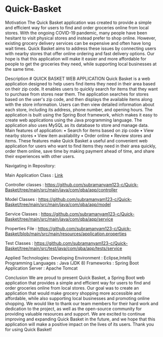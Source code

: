 # Quick-Basket

Motivation
The Quick Basket application was created to provide a simple and efficient way for users to find and order groceries online from local stores. With the ongoing
COVID-19 pandemic, many people have been hesitant to visit physical stores and instead prefer to shop online. However, existing grocery delivery services can be 
expensive and often have long wait times. Quick Basket aims to address these issues by connecting users with nearby stores that offer online ordering and fast delivery
options. Our hope is that this application will make it easier and more affordable for people to get the groceries they need, while supporting local businesses at the
same time.

Description
                                                                    # QUICK BASKET WEB APPLICATION
Quick Basket is a web application designed to help users find items they need in their area based on their zip code. It enables users to quickly search for items that
they want to purchase from stores near them. The application searches for stores based on the user's zip code, and then displays the available items along with the 
store information. Users can then view detailed information about each store, including its address, phone number, and opening hours.
The application is built using the Spring Boot framework, which makes it easy to create web applications using the Java programming language. The application also
uses MySQL as its database to store and manage data.
Main features of application:
•	Search for items based on zip code
•	View nearby stores
•	View item availability
•	Order online 
•	Review stores and items.
These features make Quick Basket a useful and convenient web application for users who want to find items they need in their area quickly, order them online,
save time by making payment ahead of time, and share their experiences with other users.

Navigating in Repository:

Main Application Class         : [Link](https://github.com/subramanyam123-c/Quick-Basket/blob/main/src/main/java/com/qba/app/QuickBasketApplication.java)

Controller classes             : https://github.com/subramanyam123-c/Quick-Basket/tree/main/src/main/java/com/qba/app/controller

Model  Classes                 : https://github.com/subramanyam123-c/Quick-Basket/tree/main/src/main/java/com/qba/app/model

Service Classes                : https://github.com/subramanyam123-c/Quick-Basket/tree/main/src/main/java/com/qba/app/service

Properties File                : https://github.com/subramanyam123-c/Quick-Basket/blob/main/src/main/resources/application.properties

Test Classes                   : https://github.com/subramanyam123-c/Quick-Basket/tree/main/src/test/java/com/qba/app/tests/service

Applied Technologies:
Developing Environment  :  Eclipse,Intellij
Programming Languages   :   Java (JDK 8)
Frameworks              :   Spring Boot
Application Server       : Apache Tomcat

Conclusion 
We are proud to present Quick Basket, a Spring Boot web application that provides a simple and efficient way for users to find and order groceries online from
local stores. Our goal was to create an application that would make grocery shopping more accessible and affordable, while also supporting local businesses and 
promoting online shopping.
We would like to thank our team members for their hard work and dedication to the project, as well as the open-source community for providing valuable resources
and support. We are excited to continue improving and expanding Quick Basket in the future, and we hope that this application will make a positive impact on the 
lives of its users. Thank you for using Quick Basket!
